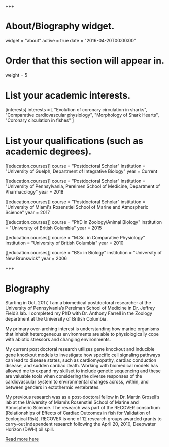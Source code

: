 +++
# About/Biography widget.
widget = "about"
active = true
date = "2016-04-20T00:00:00"

# Order that this section will appear in.
weight = 5

# List your academic interests.
[interests]
  interests = [
	"Evolution of coronary circulation in sharks",
    "Comparative cardiovascular physiology",
	"Morphology of Shark Hearts",
    "Coronary circulation in fishes"
  ]

# List your qualifications (such as academic degrees).

[[education.courses]]
  course = "Postdoctoral Scholar"
  institution = "University of Guelph, Department of Integrative Biology"
  year = Current

[[education.courses]]
  course = "Postdoctoral Scholar"
  institution = "University of Pennsylvania, Perelmen School of Medicine, Department of Pharmacology"
  year = 2018

[[education.courses]]
  course = "Postdoctoral Scholar"
  institution = "University of Miami's Rosenstiel School of Marine and Atmospheric Science"
  year = 2017

[[education.courses]]
  course = "PhD in Zoology/Animal Biology"
  institution = "University of British Columbia"
  year = 2015

[[education.courses]]
  course = "M.Sc. in Comparative Physiology"
  institution = "University of British Columbia"
  year = 2010

[[education.courses]]
  course = "BSc in Biology"
  institution = "University of New Brunswick"
  year = 2006

+++

# Biography

Starting in Oct. 2017, I am a biomedical postdoctoral researcher at the University of Pennsylvania’s Perelman School of Medicine in Dr. Jeffrey Field’s lab. I completed my PhD with Dr. Anthony Farrell in the Zoology department at the University of British Columbia.

My primary over-arching interest is understanding how marine organisms that inhabit heterogeneous environments are able to physiologically cope with abiotic stressors and changing environments.


My current post doctoral research utilizes gene knockout and inducible gene knockout models to investigate how specific cell signaling pathways can lead to disease states, such as cardiomyopathy, cardiac conduction disease, and sudden cardiac death. Working with biomedical models has allowed me to expand my skillset to include genetic sequencing and these are valuable tools when considering the diverse responses of the cardiovascular system to environmental changes across, within, and between genders in ectothermic vertebrates.

My previous research was as a post-doctoral fellow in Dr. Martin Grosell’s lab at the University of Miami’s Rosenstiel School of Marine and Atmospheric Science. The research was part of the RECOVER consortium (Relationships of Effects of Cardiac Outcomes in fish for Validation of Ecological Risk). RECOVER is one of 12 research groups awarded grants to carry-out independent research following the April 20, 2010, Deepwater Horizon (DWH) oil spill.

[Read more here](post/biography-cont)
